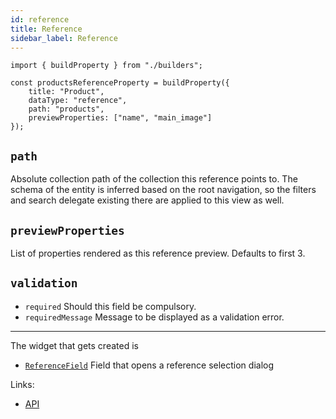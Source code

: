 ```yaml
---
id: reference
title: Reference
sidebar_label: Reference
---
```


```tsx
import { buildProperty } from "./builders";

const productsReferenceProperty = buildProperty({
    title: "Product",
    dataType: "reference",
    path: "products",
    previewProperties: ["name", "main_image"]
});
```

## `path`

Absolute collection path of the collection this reference
  points to. The schema of the entity is inferred based on the root navigation,
  so the filters and search delegate existing there are applied to this view as
  well.

## `previewProperties`
List of properties rendered as this reference preview.
  Defaults to first 3.

## `validation`

* `required` Should this field be compulsory.
* `requiredMessage` Message to be displayed as a validation error.


---

The widget that gets created is
- [`ReferenceField`](api/functions/referencefield.md) Field that opens a
reference selection dialog

Links:
- [API](api/interfaces/referenceproperty.md)
